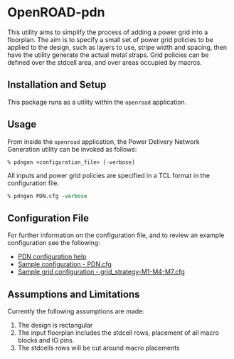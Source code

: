 # OpenROAD-pdn

This utility aims to simplify the process of adding a power grid into a
floorplan. The aim is to specify a small set of power grid policies to be
applied to the design, such as layers to use, stripe width and spacing,
then have the utility generate the actual metal straps. Grid policies can
be defined over the stdcell area, and over areas occupied by macros.

## Installation and Setup

This package runs as a utility within the `openroad` application.

## Usage

From inside the `openroad` application, the Power Delivery Network Generation
utility can be invoked as follows:

```
% pdngen <configuration_file> [-verbose]
```

All inputs and power grid policies are specified in a TCL format in the
configuration file.

``` tcl
% pdngen PDN.cfg -verbose
```

## Configuration File

For further information on the configuration file, and to review an example
configuration see the following:

* [PDN configuration help](PDN.md)
* [Sample configuration - PDN.cfg](example_PDN.cfg)
* [Sample grid configuration - grid_strategy-M1-M4-M7.cfg](grid_strategy-M1-M4-M7.cfg)

## Assumptions and Limitations

Currently the following assumptions are made:

1. The design is rectangular
1. The input floorplan includes the stdcell rows, placement of all macro blocks and IO pins.
1. The stdcells rows will be cut around macro placements
